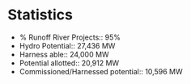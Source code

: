 # Statistics
*  % Runoff River Projects:: 95%
* Hydro Potential:: 27,436 MW
* Harness able:: 24,000 MW
* Potential allotted:: 20,912 MW
* Commissioned/Harnessed potential:: 10,596 MW
